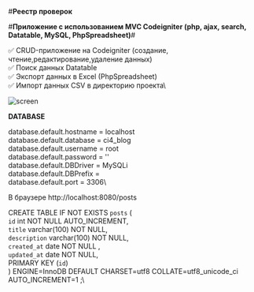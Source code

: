#__Реестр проверок__

#__Приложение с использованием MVC Codeigniter (php, ajax, search, Datatable, MySQL, PhpSpreadsheet)__#

:white_check_mark: CRUD-приложение на Codeigniter (создание, чтение,редактирование,удаление данных)\
:white_check_mark: Поиск данных Datatable\
:white_check_mark: Экспорт данных в Excel (PhpSpreadsheet)\
:white_check_mark: Импорт данных CSV в директорию проекта\

![screen](https://user-images.githubusercontent.com/132344932/235660006-4abd6493-8880-4d8b-ad1f-a3b74e9f5fd7.png)



__DATABASE__

database.default.hostname = localhost\
database.default.database = ci4_blog\
database.default.username = root\
database.default.password = ''\
database.default.DBDriver = MySQLi\
database.default.DBPrefix =\
database.default.port = 3306\

В браузере http://localhost:8080/posts

CREATE TABLE IF NOT EXISTS `posts` (\
  `id` int NOT NULL AUTO_INCREMENT,\
  `title` varchar(100)  NOT NULL,\
  `description` varchar(100) NOT NULL,\
  `created_at` date NOT NULL ,\
  `updated_at` date NOT NULL,\
  PRIMARY KEY (`id`)\
) ENGINE=InnoDB  DEFAULT CHARSET=utf8 COLLATE=utf8_unicode_ci AUTO_INCREMENT=1 ;\

